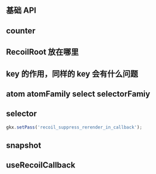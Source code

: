 ## 基础 API

## counter

## RecoilRoot 放在哪里

## key 的作用，同样的 key 会有什么问题

## atom atomFamily select selectorFamiy

## selector

```jsx
gkx.setPass('recoil_suppress_rerender_in_callback');
```

## snapshot

## useRecoilCallback
